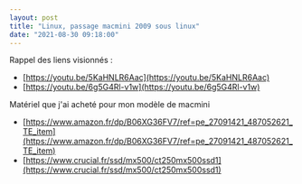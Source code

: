 ```yaml
---
layout: post
title: "Linux, passage macmini 2009 sous linux"
date: "2021-08-30 09:18:00"
---
```

Rappel des liens visionnés :

- [https://youtu.be/5KaHNLR6Aac](https://youtu.be/5KaHNLR6Aac)
- [https://youtu.be/6g5G4Rl-v1w](https://youtu.be/6g5G4Rl-v1w)  
  
Matériel que j'ai acheté pour mon modèle de macmini

- [https://www.amazon.fr/dp/B06XG36FV7/ref=pe_27091421_487052621_TE_item](https://www.amazon.fr/dp/B06XG36FV7/ref=pe_27091421_487052621_TE_item)
- [https://www.crucial.fr/ssd/mx500/ct250mx500ssd1](https://www.crucial.fr/ssd/mx500/ct250mx500ssd1)
